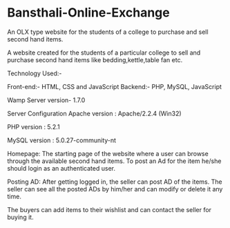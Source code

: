 # Bansthali-Online-Exchange
An OLX type website for the students of a college to purchase and sell second hand items.

A website created for the students of a particular college to sell and purchase second hand items like bedding,kettle,table fan etc.

Technology Used:-

Front-end:- HTML, CSS and JavaScript
Backend:- PHP, MySQL, JavaScript

Wamp Server version- 1.7.0

Server Configuration Apache version : Apache/2.2.4 (Win32)

PHP version : 5.2.1

MySQL version : 5.0.27-community-nt

Homepage: The starting page of the website where a user can browse through the available second hand items. To post an Ad for the item he/she should
login as an authenticated user. 

Posting AD: After getting logged in, the seller can post AD of the items.
The seller can see all the posted ADs by him/her and can modify or delete it any time.

The buyers can add items to their wishlist and can contact the seller for buying it.
